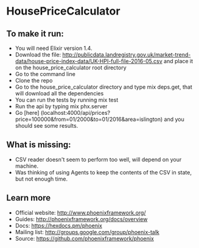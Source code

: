 # HousePriceCalculator

## To make it run:
- You will need Elixir version 1.4.
- Download the file: http://publicdata.landregistry.gov.uk/market-trend-data/house-price-index-data/UK-HPI-full-file-2016-05.csv  and place it on the house_price_calculator root directory
- Go to the command line
- Clone the repo
- Go to the house_price_calculator directory and type mix deps.get, that will download all the dependencies
- You can run the tests by running mix test
- Run the api by typing mix phx.server
- Go [here] (localhost:4000/api/prices?price=100000&from=01/2000&to=01/2016&area=islington) and you should see some results.

## What is missing:
- CSV reader doesn't seem to perform too well, will depend on your machine.
- Was thinking of using Agents to keep the contents of the CSV in state, but not enough time.


## Learn more

  * Official website: http://www.phoenixframework.org/
  * Guides: http://phoenixframework.org/docs/overview
  * Docs: https://hexdocs.pm/phoenix
  * Mailing list: http://groups.google.com/group/phoenix-talk
  * Source: https://github.com/phoenixframework/phoenix
